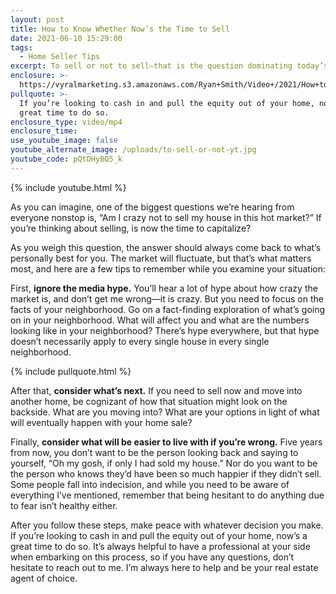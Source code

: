 ```yaml
---
layout: post
title: How to Know Whether Now’s the Time to Sell
date: 2021-06-10 15:29:00
tags:
  - Home Seller Tips
excerpt: To sell or not to sell—that is the question dominating today’s market.
enclosure: >-
  https://vyralmarketing.s3.amazonaws.com/Ryan+Smith/Video+/2021/How+to+Know+Whether+Now%E2%80%99s+the+Time+to+Sell.mp4
pullquote: >-
  If you’re looking to cash in and pull the equity out of your home, now’s a
  great time to do so.
enclosure_type: video/mp4
enclosure_time:
use_youtube_image: false
youtube_alternate_image: /uploads/to-sell-or-not-yt.jpg
youtube_code: pQtDHyBQ5_k
---
```

{% include youtube.html %}

As you can imagine, one of the biggest questions we’re hearing from everyone nonstop is, “Am I crazy not to sell my house in this hot market?” If you’re thinking about selling, is now the time to capitalize?

As you weigh this question, the answer should always come back to what’s personally best for you. The market will fluctuate, but that’s what matters most, and here are a few tips to remember while you examine your situation:

First, **ignore the media hype.** You’ll hear a lot of hype about how crazy the market is, and don’t get me wrong—it is crazy. But you need to focus on the facts of your neighborhood. Go on a fact-finding exploration of what’s going on in your neighborhood. What will affect you and what are the numbers looking like in your neighborhood? There’s hype everywhere, but that hype doesn’t necessarily apply to every single house in every single neighborhood.&nbsp;

{% include pullquote.html %}

After that, **consider what’s next.** If you need to sell now and move into another home, be cognizant of how that situation might look on the backside. What are you moving into? What are your options in light of what will eventually happen with your home sale?

Finally, **consider what will be easier to live with if you’re wrong.** Five years from now, you don’t want to be the person looking back and saying to yourself, “Oh my gosh, if only I had sold my house.” Nor do you want to be the person who knows they’d have been so much happier if they didn’t sell. Some people fall into indecision, and while you need to be aware of everything I’ve mentioned, remember that being hesitant to do anything due to fear isn’t healthy either.&nbsp;

After you follow these steps, make peace with whatever decision you make. If you’re looking to cash in and pull the equity out of your home, now’s a great time to do so. It’s always helpful to have a professional at your side when embarking on this process, so if you have any questions, don’t hesitate to reach out to me. I’m always here to help and be your real estate agent of choice.
